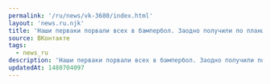 ```yaml
---
permalink: '/ru/news/vk-3680/index.html'
layout: 'news.ru.njk'
title: 'Наши перваки порвали всех в бампербол. Заодно получили по планшету от Мегафона.  Поздравляем!…'
source: ВКонтакте
tags:
  - news_ru
description: 'Наши перваки порвали всех в бампербол. Заодно получили по планшету от Мегафона.  Поздравляем!…'
updatedAt: 1480704097
---
```

